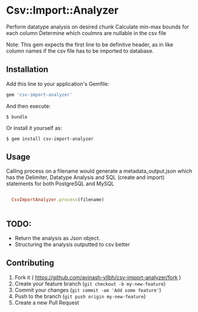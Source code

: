 # Csv::Import::Analyzer

Perform datatype analysis on desired chunk
Calculate min-max bounds for each column
Determine which coulmns are nullable in the csv file

Note: This gem expects the first line to be definitve header, as in like column names if the csv file has to be imported to database.

## Installation

Add this line to your application's Gemfile:

```ruby
gem 'csv-import-analyzer'
```

And then execute:

    $ bundle

Or install it yourself as:

    $ gem install csv-import-analyzer

## Usage

Calling process on a filename would generate a metadata_output.json which has the Delimiter, Datatype Analysis and SQL (create and import) statements for both PostgreSQL and MySQL

```ruby

  CsvImportAnalyzer.process(filename)
  
```

## TODO:
  <ul>
    <li> Return the analysis as Json object.</li>
    <li> Structuring the analysis outputted to csv better </li>
  </ul>

## Contributing

1. Fork it ( https://github.com/avinash-vllbh/csv-import-analyzer/fork )
2. Create your feature branch (`git checkout -b my-new-feature`)
3. Commit your changes (`git commit -am 'Add some feature'`)
4. Push to the branch (`git push origin my-new-feature`)
5. Create a new Pull Request
